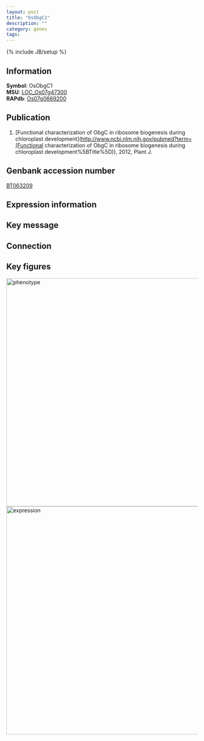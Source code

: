 ```yaml
---
layout: post
title: "OsObgC1"
description: ""
category: genes
tags: 
---
```

{% include JB/setup %}

## Information
__Symbol__: OsObgC1  
__MSU__: [LOC_Os07g47300](http://rice.plantbiology.msu.edu/cgi-bin/ORF_infopage.cgi?orf=LOC_Os07g47300)  
__RAPdb__: [Os07g0669200](http://rapdb.dna.affrc.go.jp/viewer/gbrowse_details/irgsp1?name=Os07g0669200)  

## Publication
1. [Functional characterization of ObgC in ribosome biogenesis during chloroplast development](http://www.ncbi.nlm.nih.gov/pubmed?term=(Functional characterization of ObgC in ribosome biogenesis during chloroplast development%5BTitle%5D)), 2012, Plant J.

## Genbank accession number
[BT063209](http://www.ncbi.nlm.nih.gov/nuccore/BT063209)

## Expression information

## Key message

## Connection

## Key figures
<img src="http://ricencode.github.io/images/Obgc.pheno.png" alt="phenotype"  style="width: 600px;"/>

<img src="http://ricencode.github.io/images/Obgc.exp.png" alt="expression"  style="width: 600px;"/>


